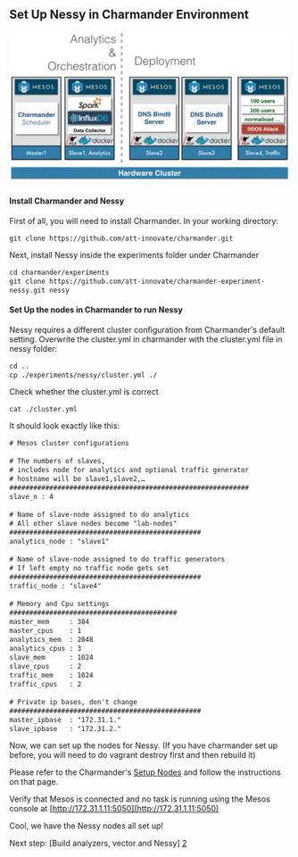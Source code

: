 Set Up Nessy in Charmander Environment
--------------------------------------




![image](https://github.com/att-innovate/charmander-experiment-nessy/blob/master/docs/Nessy_Implementation.jpg?raw=true)

#### Install Charmander and Nessy
First of all, you will need to install Charmander. 
In your working directory:

    git clone https://github.com/att-innovate/charmander.git

Next, install Nessy inside the experiments folder under Charmander
    
    cd charmander/experiments
    git clone https://github.com/att-innovate/charmander-experiment-nessy.git nessy


#### Set Up the nodes in Charmander to run Nessy

Nessy requires a different cluster configuration from Charmander's default setting. 
Overwrite the cluster.yml in charmander with the cluster.yml file in nessy folder:
    
    cd .. 
    cp ./experiments/nessy/cluster.yml ./


Check whether the cluster.yml is correct
	
	cat ./cluster.yml

It should look exactly like this:

	# Mesos cluster configurations

	# The numbers of slaves,
	# includes node for analytics and optional traffic generator
	# hostname will be slave1,slave2,…
	############################################################
	slave_n : 4

	# Name of slave-node assigned to do analytics
	# All other slave nodes become "lab-nodes"
	################################################
	analytics_node : "slave1"

	# Name of slave-node assigned to do traffic generators
	# If left empty no traffic node gets set
	################################################
	traffic_node : "slave4"

	# Memory and Cpu settings
	##########################################
	master_mem     : 384
	master_cpus    : 1
	analytics_mem  : 2048
	analytics_cpus : 3
	slave_mem      : 1024
	slave_cpus     : 2
	traffic_mem    : 1024
	traffic_cpus   : 2

	# Private ip bases, don't change
	################################################
	master_ipbase  : "172.31.1."
	slave_ipbase   : "172.31.2."


Now, we can set up the nodes for Nessy. (If you have charmander set up before, you will need to do vagrant destroy first and then rebuild it)

Please refer to the Charmander's [Setup Nodes](https://github.com/att-innovate/charmander/blob/master/docs/SETUPNODES.md) and follow the instructions on that page.





Verify that Mesos is connected and no task is running using the Mesos console at [http://172.31.1.11:5050](http://172.31.1.11:5050)



Cool, we have the Nessy nodes all set up!


Next step: [Build analyzers, vector and Nessy] [2] 


[2]: https://github.com/att-innovate/charmander-experiment-nessy/blob/master/docs/BUILDNESSY.md